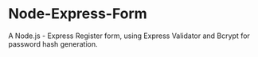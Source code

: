 # Node-Express-Form
A Node.js - Express Register form, using Express Validator and Bcrypt for password hash generation.
